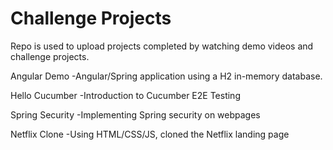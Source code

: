 # Challenge Projects

Repo is used to upload projects completed by watching demo videos and challenge projects.

Angular Demo
-Angular/Spring application using a H2 in-memory database. 

Hello Cucumber
-Introduction to Cucumber E2E Testing

Spring Security
-Implementing Spring security on webpages

Netflix Clone
  -Using HTML/CSS/JS, cloned the Netflix landing page
